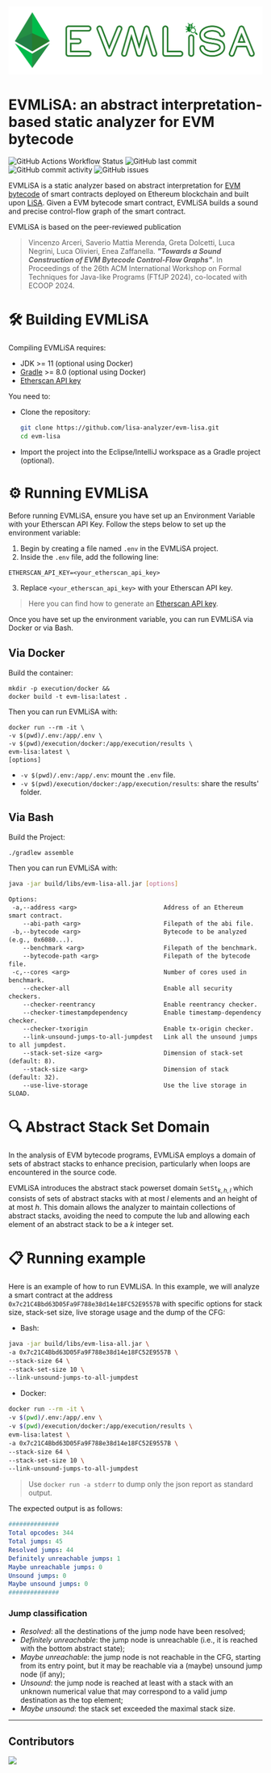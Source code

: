 <img src="logo/emv-lisa-logo-no-background.png">

# EVMLiSA: an abstract interpretation-based static analyzer for EVM bytecode

![GitHub Actions Workflow Status](https://img.shields.io/github/actions/workflow/status/lisa-analyzer/evm-lisa/gradle-master.yml)
![GitHub last commit](https://img.shields.io/github/last-commit/lisa-analyzer/evm-lisa)
![GitHub commit activity](https://img.shields.io/github/commit-activity/y/lisa-analyzer/evm-lisa)
![GitHub issues](https://img.shields.io/github/issues-raw/lisa-analyzer/evm-lisa)

EVMLiSA is a static analyzer based on abstract interpretation for [EVM bytecode](https://www.ethervm.io/) of smart contracts deployed on Ethereum blockchain and built upon [LiSA](https://unive-ssv.github.io/lisa/). Given a EVM bytecode smart contract, EVMLiSA builds a sound and precise control-flow graph of the smart contract.

EVMLiSA is based on the peer-reviewed publication
> Vincenzo Arceri, Saverio Mattia Merenda, Greta Dolcetti, Luca Negrini, Luca Olivieri, Enea Zaffanella. _**"Towards a Sound Construction of EVM Bytecode Control-Flow Graphs"**_. In Proceedings of the 26th ACM International Workshop on Formal Techniques for Java-like Programs (FTfJP 2024), co-located with ECOOP 2024.

# 🛠 Building EVMLiSA
Compiling EVMLiSA requires:
- JDK >= 11 (optional using Docker)
- [Gradle](https://gradle.org/releases/) >= 8.0 (optional using Docker)
- [Etherscan API key](https://etherscan.io/myapikey)

You need to:
- Clone the repository:
  ```bash
  git clone https://github.com/lisa-analyzer/evm-lisa.git
  cd evm-lisa
  ```
- Import the project into the Eclipse/IntelliJ workspace as a Gradle project (optional).

# ⚙️ Running EVMLiSA
Before running EVMLiSA, ensure you have set up an Environment Variable with your Etherscan API Key. Follow the steps below to set up the environment variable:

1. Begin by creating a file named `.env` in the EVMLiSA project.
2. Inside the `.env` file, add the following line:
```
ETHERSCAN_API_KEY=<your_etherscan_api_key>
```
3. Replace `<your_etherscan_api_key>` with your Etherscan API key.

> Here you can find how to generate an [Etherscan API key](https://etherscan.io/myapikey).

Once you have set up the environment variable, you can run EVMLiSA via Docker or via Bash.

## Via Docker
Build the container:
```
mkdir -p execution/docker &&
docker build -t evm-lisa:latest .
```

Then you can run EVMLiSA with:
```
docker run --rm -it \
-v $(pwd)/.env:/app/.env \
-v $(pwd)/execution/docker:/app/execution/results \
evm-lisa:latest \
[options]
```

- `-v $(pwd)/.env:/app/.env`: mount the `.env` file.
- `-v $(pwd)/execution/docker:/app/execution/results`: share the results' folder.

## Via Bash
Build the Project:
```bash
./gradlew assemble
```

Then you can run EVMLiSA with:
```bash
java -jar build/libs/evm-lisa-all.jar [options]
```

```
Options:
 -a,--address <arg>                        Address of an Ethereum smart contract.
    --abi-path <arg>                       Filepath of the abi file.
 -b,--bytecode <arg>                       Bytecode to be analyzed (e.g., 0x6080...).
    --benchmark <arg>                      Filepath of the benchmark.
    --bytecode-path <arg>                  Filepath of the bytecode file.
 -c,--cores <arg>                          Number of cores used in benchmark.
    --checker-all                          Enable all security checkers.
    --checker-reentrancy                   Enable reentrancy checker.
    --checker-timestampdependency          Enable timestamp-dependency checker.
    --checker-txorigin                     Enable tx-origin checker.
    --link-unsound-jumps-to-all-jumpdest   Link all the unsound jumps to all jumpdest.
    --stack-set-size <arg>                 Dimension of stack-set (default: 8).
    --stack-size <arg>                     Dimension of stack (default: 32).
    --use-live-storage                     Use the live storage in SLOAD.
```

# 🔍 Abstract Stack Set Domain
In the analysis of EVM bytecode programs, EVMLiSA employs a domain of sets of abstract stacks to enhance precision, particularly when loops are encountered in the source code.

EVMLiSA introduces the abstract stack powerset domain $\texttt{SetSt}_{k,h,l}$ which consists of sets of abstract stacks with at most $l$ elements and an height of at most $h$. This domain allows the analyzer to maintain collections of abstract stacks, avoiding the need to compute the lub and allowing each element of an abstract stack to be a $k$ integer set.

# 📋 Running example
Here is an example of how to run EVMLiSA. In this example, we will analyze a smart contract at the address `0x7c21C4Bbd63D05Fa9F788e38d14e18FC52E9557B` with specific options for stack size, stack-set size, live storage usage and the dump of the CFG:

- Bash:
```bash
java -jar build/libs/evm-lisa-all.jar \
-a 0x7c21C4Bbd63D05Fa9F788e38d14e18FC52E9557B \
--stack-size 64 \
--stack-set-size 10 \
--link-unsound-jumps-to-all-jumpdest
```

- Docker:
```bash
docker run --rm -it \
-v $(pwd)/.env:/app/.env \
-v $(pwd)/execution/docker:/app/execution/results \
evm-lisa:latest \
-a 0x7c21C4Bbd63D05Fa9F788e38d14e18FC52E9557B \
--stack-size 64 \
--stack-set-size 10 \
--link-unsound-jumps-to-all-jumpdest
```

> Use `docker run -a stderr` to dump only the json report as standard output.

The expected output is as follows:
```yaml
##############
Total opcodes: 344
Total jumps: 45
Resolved jumps: 44
Definitely unreachable jumps: 1
Maybe unreachable jumps: 0
Unsound jumps: 0
Maybe unsound jumps: 0
##############
```

### Jump classification
- _Resolved_: all the destinations of the jump node have been resolved;
- _Definitely unreachable_: the jump node is unreachable (i.e., it is reached with the bottom abstract state);
- _Maybe unreachable_: the jump node is not reachable in the CFG, starting from its entry point, but it may be reachable via a (maybe) unsound jump node (if any);
- _Unsound_: the jump node is reached at least with a stack with an unknown numerical value that may correspond to a
valid jump destination as the top element;
- _Maybe unsound_: the stack set exceeded the maximal stack size.

---

## Contributors
<a href="https://github.com/lisa-analyzer/evm-lisa/graphs/contributors">
  <img src="https://contrib.rocks/image?repo=lisa-analyzer/evm-lisa" />
</a>